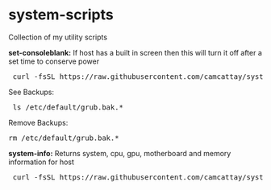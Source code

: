 # system-scripts
Collection of my utility scripts

**set-consoleblank:**
If host has a built in screen then this will turn it off after a set time to conserve power
<pre> curl -fsSL https://raw.githubusercontent.com/camcattay/system-scripts/main/set-consoleblank.sh | bash -s -- 67 </pre>

See Backups:
<pre> ls /etc/default/grub.bak.* </pre>
Remove Backups:
<pre>rm /etc/default/grub.bak.* </pre>

**system-info:**
Returns system, cpu, gpu, motherboard and memory information for host
<pre> curl -fsSL https://raw.githubusercontent.com/camcattay/system-scripts/main/system-info.sh | bash -s </pre>
